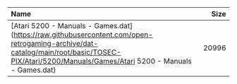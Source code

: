 |Name|Size|
|:---|---:|
|[Atari 5200 - Manuals - Games.dat](https://raw.githubusercontent.com/open-retrogaming-archive/dat-catalog/main/root/basic/TOSEC-PIX/Atari/5200/Manuals/Games/Atari 5200 - Manuals - Games.dat)|20996|
